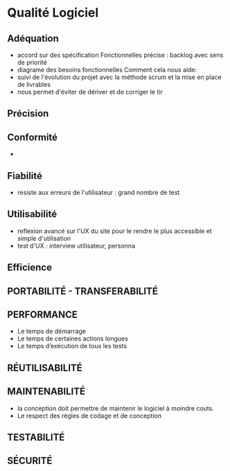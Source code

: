 # Qualité Logiciel
## Adéquation
 - accord sur des spécification Fonctionnelles précise : backlog avec sens de priorité
 - diagrame des besoins fonctionnelles
Comment cela nous aide:
 - suivi de l'évolution du projet avec la méthode scrum et la mise en place de livrables
 - nous permet d'éviter de dériver et de corriger le tir 
## Précision
## Conformité
 - 
## Fiabilité
 - resiste aux erreurs de l'utilisateur : grand nombre de test
## Utilisabilité
 - reflexion avancé sur l'UX du site pour le rendre le plus accessible et simple d'utilisation
 - test d'UX : interview utilisateur, personna 
## Efficience
 
## PORTABILITÉ - TRANSFERABILITÉ
## PERFORMANCE
- Le temps de démarrage
- Le temps de certaines actions longues
- Le temps d’exécution de tous les tests
## RÉUTILISABILITÉ
## MAINTENABILITÉ
- la conception doit permettre de maintenir le logiciel à moindre couts.
- Le respect des règles de codage et de conception
## TESTABILITÉ
## SÉCURITÉ
